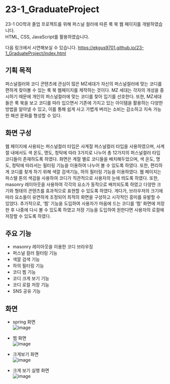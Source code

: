 # 23-1_GraduateProject
23-1 OO학과 졸업 프로젝트를 위해 퍼스널  컬러에 따른 룩 북 웹 페이지를 개발하였습니다.<br>
HTML, CSS, JavaScript를 활용하였습니다.

다음 링크에서 시연해보실 수 있습니다.
https://ekgus9701.github.io/23-1_GraduateProject/index.html

## 기획 목적 
퍼스널컬러와 코디 콘텐츠에 관심이 많은 MZ세대가 자신의 퍼스널컬러에 맞는 코디를 편하게 찾아볼 수 있는 룩 북 웹페이지를 제작하는 것이다. MZ 세대는 각자의 개성을 중시하기 때문에 개인의 퍼스널컬러에 맞는 코디를 찾아 입기를 선호한다. 또한, MZ세대들은 룩 북을 보고 코디를 따라 입으면서 기존에 가지고 있는 아이템을 활용하는 다양한 방법을 알아낼 수 있고, 이를 통해 쉽게 사고 가볍게 버리는 소비는 감소하고 지속 가능한 패션 문화를 형성할 수 있다. 

## 화면 구성
웹 페이지에 사용되는 퍼스널컬러 타입은 사계절 퍼스널컬러 타입을 사용하였으며, 사계절 내에서도 색 온도, 명도, 청탁에 따라 3가지로 나누어 총 12가지의 퍼스널컬러 타입 코디들이 존재하도록 하였다. 화면은 계절 별로 코디들을 배치해두었으며, 색 온도, 명도, 청탁에 따라서는 필터링 기능을 이용하여 나누어 볼 수 있도록 하였다. 또한, 편리하게 코디를 찾게 하기 위해 색깔 검색기능, 하의 필터링 기능을 이용하였다. 웹 페이지는 파스텔 톤의 색감을 사용하여 코디가 직관적으로 사용자의 눈에 띄도록 하였다. 또한, masonry 레이아웃을 사용하여 각각의 요소가 동적으로 배치되도록 하였고 다양한 크기와 형태의 콘텐츠를 효과적으로 표현할 수 있도록 하였다. 게다가, 브라우저의 크기에 따라 요소들이 유연하게 조정되어 최적의 화면을 구성하고 시각적인 흥미를 유발할 수 있었다. 추가적으로, ‘찜’ 기능을 도입하여 사용자가 마음에 드는 코디를 ‘찜’ 화면에 저장한 후 나중에 다시 볼 수 있도록 하였고 저장 기능을 도입하여 원한다면 사용자의 로컬에 저장할 수 있도록 하였다.

## 주요 기능
- masonry 레이아웃을 이용한 코디 브라우징
- 퍼스널 컬러 필터링 기능
- 색깔 검색 기능
- 하의 필터링 기능
- 코디 찜 기능
- 코디 크게 보기 기능
- 코디 로컬 저장 기능
- SNS 공유 기능

## 화면
- spring 화면 <br>
![image](https://github.com/ekgus9701/23-1_GraduateProject/assets/52192706/832374f0-ad6c-4e6f-a815-7ce2e1666028)


- 찜 화면<br>
![image](https://github.com/ekgus9701/23-1_GraduateProject/assets/52192706/7c7fddb1-e1aa-4760-85a9-2cd8bcc9b732)

- 크게보기 화면 <br>
![image](https://github.com/ekgus9701/23-1_GraduateProject/assets/52192706/99eedcdc-45fd-45fc-bd3b-c39970d25a3f)

- 크게 보기 실행 화면<br>
![image](https://github.com/ekgus9701/23-1_GraduateProject/assets/52192706/b6438013-0140-4dbd-afd1-15ca66b6e9ba)



